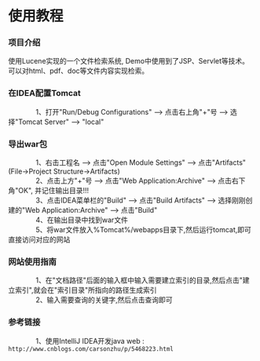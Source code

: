 # 使用教程
### 项目介绍
使用Lucene实现的一个文件检索系统, Demo中使用到了JSP、Servlet等技术。可以对html、pdf、doc等文件内容实现检索。

### 在IDEA配置Tomcat
&emsp;&emsp;&emsp;&emsp;1、打开"Run/Debug Configurations" --> 点击右上角"+"号 --> 选择"Tomcat Server" --> "local"

### 导出war包
&emsp;&emsp;&emsp;&emsp;1、右击工程名 --> 点击"Open Module Settings" --> 点击"Artifacts"(File->Project Structure->Artifacts) <br/>
&emsp;&emsp;&emsp;&emsp;2、点击上方"+"号 --> 点击"Web Application:Archive" --> 点击右下角"OK", 并记住输出目录!!! <br/>
&emsp;&emsp;&emsp;&emsp;3、点击IDEA菜单栏的"Build" --> 点击"Build Artifacts" --> 选择刚刚创建的"Web Application:Archive" --> 点击"Build" <br/>
&emsp;&emsp;&emsp;&emsp;4、在输出目录中找到war文件 <br/>
&emsp;&emsp;&emsp;&emsp;5、将war文件放入%Tomcat%/webapps目录下,然后运行tomcat,即可直接访问对应的网站  <br/>

### 网站使用指南
&emsp;&emsp;&emsp;&emsp;1、在"文档路径"后面的输入框中输入需要建立索引的目录,然后点击"建立索引",就会在"索引目录"所指向的路径生成索引 <br/>
&emsp;&emsp;&emsp;&emsp;2、输入需要查询的关键字,然后点击查询即可 <br/>

### 参考链接
&emsp;&emsp;&emsp;&emsp;1、使用IntelliJ IDEA开发java web : `http://www.cnblogs.com/carsonzhu/p/5468223.html` <br/>

